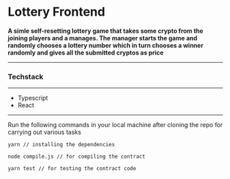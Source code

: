 # Lottery Frontend

**A simle self-resetting lottery game that takes some crypto from the joining players and a manages. The manager starts the game and randomly chooses a lottery number which in turn chooses a winner randomly and gives all the submitted cryptos as price**

---

### Techstack

---

- Typescript
- React

---

Run the following commands in your local machine after cloning the repo for carrying out various tasks

```
yarn // installing the dependencies

node compile.js // for compiling the contract

yarn test // for testing the contract code

```
